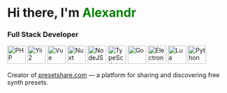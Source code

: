 <h1>Hi there, I'm <span style="color:green">Alexandr</span></h1>
<h3>Full Stack Developer</h3>

<p>
  <img src="https://www.svgrepo.com/show/452088/php.svg" alt="PHP" height="42" />
  <img src="https://www.svgrepo.com/show/354591/yii.svg" alt="Yii2" height="42" />
  <img src="https://www.svgrepo.com/show/452130/vue.svg" alt="Vue" height="42" />
  <img src="https://www.svgrepo.com/show/373940/nuxt.svg" alt="Nuxt" height="42" />
  <img src="https://www.svgrepo.com/show/303266/nodejs-icon-logo.svg" alt="NodeJS" height="42" />
  <img src="https://www.svgrepo.com/show/349540/typescript.svg" alt="TypeScript" height="42" />
  <img src="https://www.svgrepo.com/show/355038/golang.svg" alt="Go" height="42" />
  <img src="https://www.svgrepo.com/show/378796/electron.svg" alt="Electron" height="42" />
  <img src="https://www.svgrepo.com/show/373817/lua.svg" alt="Lua" height="42" />
  <img src="https://www.svgrepo.com/show/452091/python.svg" alt="Python" height="42" />
</p>

Creator of [presetshare.com](https://presetshare.com) — a platform for sharing and discovering free synth presets.  
